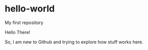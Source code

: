 # hello-world
My first repository

Hello There!

So, I am new to Github and trying to explore how stuff works here. 
